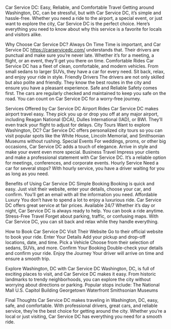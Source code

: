 Car Service DC: Easy, Reliable, and Comfortable Travel
Getting around Washington, DC, can be stressful, but with Car Service DC, it’s simple and hassle-free. Whether you need a ride to the airport, a special event, or just want to explore the city, Car Service DC is the perfect choice. Here’s everything you need to know about why this service is a favorite for locals and visitors alike.

Why Choose Car Service DC?
Always On Time Time is important, and Car Service DC https://carservicedc.com/ understands that. Their drivers are punctual and make sure you’re never late. Whether it’s for a meeting, a flight, or an event, they’ll get you there on time.
Comfortable Rides Car Service DC has a fleet of clean, comfortable, and modern vehicles. From small sedans to larger SUVs, they have a car for every need. Sit back, relax, and enjoy your ride in style.
Friendly Drivers The drivers are not only skilled but also polite and friendly. They know the best routes in the city and ensure you have a pleasant experience.
Safe and Reliable Safety comes first. The cars are regularly checked and maintained to keep you safe on the road. You can count on Car Service DC for a worry-free journey.

Services Offered by Car Service DC
Airport Rides Car Service DC makes airport travel easy. They pick you up or drop you off at any major airport, including Reagan National (DCA), Dulles International (IAD), or BWI. They’ll even track your flight to adjust for delays.
City Tours Want to explore Washington, DC? Car Service DC offers personalized city tours so you can visit popular spots like the White House, Lincoln Memorial, and Smithsonian Museums without rushing.
Special Events For weddings, proms, or other big occasions, Car Service DC adds a touch of elegance. Arrive in style and make your event even more special.
Business Travel Impress your clients and make a professional statement with Car Service DC. It’s a reliable option for meetings, conferences, and corporate events.
Hourly Service Need a car for several stops? With hourly service, you have a driver waiting for you as long as you need.

Benefits of Using Car Service DC
Simple Booking Booking is quick and easy. Just visit their website, enter your details, choose your car, and confirm. You’ll get an email with all the information you need.
Affordable Luxury You don’t have to spend a lot to enjoy a luxurious ride. Car Service DC offers great service at fair prices.
Available 24/7 Whether it’s day or night, Car Service DC is always ready to help. You can book a ride anytime.
Stress-Free Travel Forget about parking, traffic, or confusing maps. With Car Service DC, you can sit back and relax while they handle everything.

How to Book Car Service DC
Visit Their Website Go to their official website to book your ride.
Enter Your Details Add your pickup and drop-off locations, date, and time.
Pick a Vehicle Choose from their selection of sedans, SUVs, and more.
Confirm Your Booking Double-check your details and confirm your ride.
Enjoy the Journey Your driver will arrive on time and ensure a smooth trip.

Explore Washington, DC with Car Service DC
Washington, DC, is full of exciting places to visit, and Car Service DC makes it easy. From historic landmarks to trendy neighborhoods, you can explore the city without worrying about directions or parking. Popular stops include:
The National Mall
U.S. Capitol Building
Georgetown Waterfront
Smithsonian Museums

Final Thoughts
Car Service DC makes traveling in Washington, DC, easy, safe, and comfortable. With professional drivers, great cars, and reliable service, they’re the best choice for getting around the city. Whether you’re a local or just visiting, Car Service DC has everything you need for a smooth ride.

